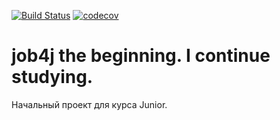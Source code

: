 [![Build Status](https://travis-ci.org/PaulVoit/job4j.svg?branch=master)](https://travis-ci.org/PaulVoit/job4j)
[![codecov](https://codecov.io/gh/PaulVoit/job4j/branch/master/graph/badge.svg)](https://codecov.io/gh/PaulVoit/job4j)

# job4j the beginning. I continue studying.
Начальный проект для курса Junior.

